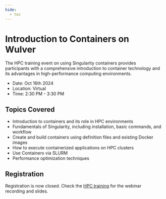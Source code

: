 ```yaml
---
hide:
  - toc
---
```




# Introduction to Containers on Wulver

The HPC training event on using Singularity containers provides participants with a comprehensive introduction to container technology and its advantages in high-performance computing environments.

- Date: Oct 16th 2024
- Location: Virtual
- Time: 2:30 PM - 3:30 PM

## Topics Covered

* Introduction to containers and its role in HPC environments
* Fundamentals of Singularity, including installation, basic commands, and workflow
* Create and build containers using definition files and existing Docker images
* How to execute containerized applications on HPC clusters
* Use Containers via SLURM
* Performance optimization techniques


## Registration

Registration is now closed. Check the [HPC training](../../Workshop_and_Training_Videos/index.md#introduction-to-containers-on-wulver) for the webinar recording and slides.

